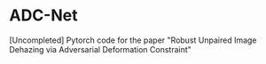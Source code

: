 # ADC-Net
[Uncompleted] Pytorch code for the paper "Robust Unpaired Image Dehazing via Adversarial Deformation Constraint"
